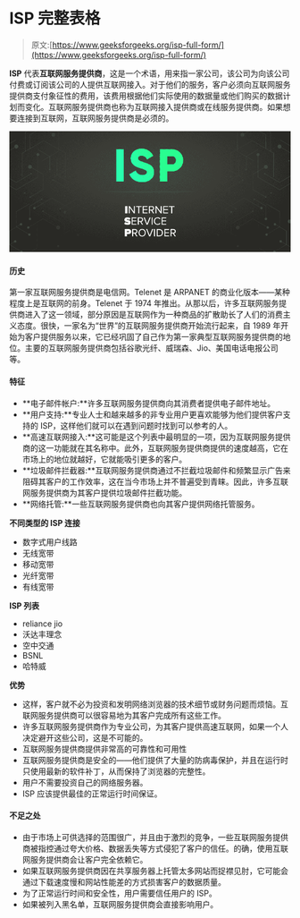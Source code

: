 # ISP 完整表格

> 原文:[https://www.geeksforgeeks.org/isp-full-form/](https://www.geeksforgeeks.org/isp-full-form/)

**ISP** 代表**互联网服务提供商**，这是一个术语，用来指一家公司，该公司为向该公司付费或订阅该公司的人提供互联网接入。对于他们的服务，客户必须向互联网服务提供商支付象征性的费用，该费用根据他们实际使用的数据量或他们购买的数据计划而变化。互联网服务提供商也称为互联网接入提供商或在线服务提供商。如果想要连接到互联网，互联网服务提供商是必须的。

![ISP-Full-Form](img/3fabcdc25ad1e50ea0873a5e2a96e679.png)

#### 历史

第一家互联网服务提供商是电信网。Telenet 是 ARPANET 的商业化版本——某种程度上是互联网的前身。Telenet 于 1974 年推出。从那以后，许多互联网服务提供商进入了这一领域，部分原因是互联网作为一种商品的扩散助长了人们的消费主义态度。很快，一家名为“世界”的互联网服务提供商开始流行起来，自 1989 年开始为客户提供服务以来，它已经巩固了自己作为第一家典型互联网服务提供商的地位。主要的互联网服务提供商包括谷歌光纤、威瑞森、Jio、美国电话电报公司等。

#### 特征

*   **电子邮件帐户:**许多互联网服务提供商向其消费者提供电子邮件地址。
*   **用户支持:**专业人士和越来越多的非专业用户更喜欢能够为他们提供客户支持的 ISP，这样他们就可以在遇到问题时找到可以参考的人。
*   **高速互联网接入:**这可能是这个列表中最明显的一项，因为互联网服务提供商的这一功能就在其名称中。此外，互联网服务提供商提供的速度越高，它在市场上的地位就越好，它就能吸引更多的客户。
*   **垃圾邮件拦截器:**互联网服务提供商通过不拦截垃圾邮件和频繁显示广告来阻碍其客户的工作效率，这在当今市场上并不普遍受到青睐。因此，许多互联网服务提供商为其客户提供垃圾邮件拦截功能。
*   **网络托管:**一些互联网服务提供商也向其客户提供网络托管服务。

**不同类型的 ISP 连接**

*   数字式用户线路
*   无线宽带
*   移动宽带
*   光纤宽带
*   有线宽带

**ISP 列表**

*   reliance jio
*   沃达丰理念
*   空中交通
*   BSNL
*   哈特威

**优势**

*   这样，客户就不必为投资和发明网络浏览器的技术细节或财务问题而烦恼。互联网服务提供商可以很容易地为其客户完成所有这些工作。
*   许多互联网服务提供商作为专业公司，为其客户提供高速互联网，如果一个人决定避开这些公司，这是不可能的。
*   互联网服务提供商提供非常高的可靠性和可用性
*   互联网服务提供商是安全的——他们提供了大量的防病毒保护，并且在运行时只使用最新的软件补丁，从而保持了浏览器的完整性。
*   用户不需要投资自己的网络服务器。
*   ISP 应该提供最佳的正常运行时间保证。

#### 不足之处

*   由于市场上可供选择的范围很广，并且由于激烈的竞争，一些互联网服务提供商被指控通过夸大价格、数据丢失等方式侵犯了客户的信任。的确，使用互联网服务提供商会让客户完全依赖它。
*   如果互联网服务提供商因在共享服务器上托管太多网站而捉襟见肘，它可能会通过下载速度慢和网站性能差的方式损害客户的数据质量。
*   为了正常运行时间和安全性，用户需要信任用户的 ISP。
*   如果被列入黑名单，互联网服务提供商会直接影响用户。